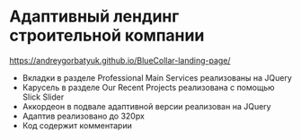 # Адаптивный лендинг строительной компании

https://andreygorbatyuk.github.io/BlueCollar-landing-page/

- Вкладки в разделе Professional Main Services реализованы на JQuery
- Карусель в разделе Our Recent Projects реализована с помощью Slick Slider
- Аккордеон в подвале адаптивной версии реализован на JQuery
- Адаптив реализовано до 320px
- Код содержит комментарии

